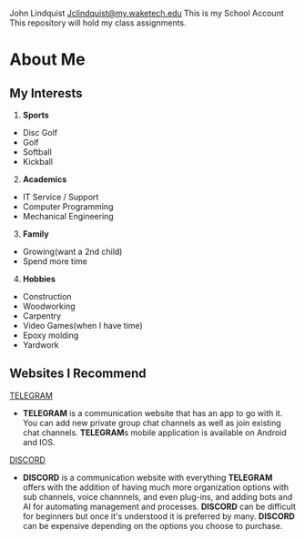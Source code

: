 John Lindquist Jclindquist@my.waketech.edu
This is my School Account
This repository will hold my class assignments.

# About Me


## My Interests
1. **Sports**
  - Disc Golf
  - Golf
  - Softball
  - Kickball
2.  **Academics**
  - IT Service / Support
  - Computer Programming
  - Mechanical Engineering
3. **Family**
  - Growing(want a 2nd child)
  - Spend more time
4. **Hobbies**
  - Construction
  - Woodworking
  - Carpentry
  - Video Games(when I have time)
  - Epoxy molding
  - Yardwork


## Websites I Recommend

[TELEGRAM](https://web.telegram.org/)
- **TELEGRAM** is a communication website that has an app to go with it. You can add new private group chat channels
as well as join existing chat channels.
**TELEGRAM**s mobile application is available on Android and IOS.


[DISCORD](https://discord.com/)
- **DISCORD** is a communication website with everything **TELEGRAM** offers with the addition of having much more organization options
with sub channels, voice channnels, and even plug-ins, and adding bots and AI for automating management and processes. **DISCORD** can
be difficult for beginners but once it's understood it is preferred by many. **DISCORD** can be expensive depending on the options you choose to purchase.
